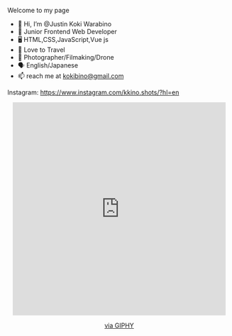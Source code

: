 Welcome to my page

- 👤 Hi, I’m @Justin Koki Warabino
- 🫥 Junior Frontend Web Developer
- 🖥 HTML,CSS,JavaScript,Vue js
- 🗼 Love to Travel
- 📸 Photographer/Filmaking/Drone
- 🗣 English/Japanese 
- 📫 reach me at kokibino@gmail.com

Instagram: https://www.instagram.com/kkino.shots/?hl=en

<div id="header" align="center">
<iframe src="https://giphy.com/embed/1lvotGQwhzi6O0gQtV" width="480" height="480" frameBorder="0" class="giphy-embed" allowFullScreen></iframe><p><a href="https://giphy.com/gifs/computer-after-effects-pre-rendered-1lvotGQwhzi6O0gQtV">via GIPHY</a></p>
</div>

<!---
Kokibino/Kokibino is a ✨ special ✨ repository because its `README.md` (this file) appears on your GitHub profile.
You can click the Preview link to take a look at your changes.
--->
